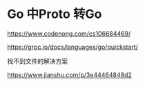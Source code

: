 # Go 中Proto 转Go

https://www.codenong.com/cs106684469/

https://grpc.io/docs/languages/go/quickstart/



找不到文件的解决方案

https://www.jianshu.com/p/3e44464848d2